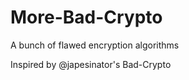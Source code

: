 More-Bad-Crypto
==========

A bunch of flawed encryption algorithms

Inspired by @japesinator's Bad-Crypto
